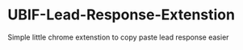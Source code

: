 # UBIF-Lead-Response-Extenstion
 Simple little chrome extenstion to copy paste lead response easier
